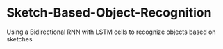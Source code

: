 # Sketch-Based-Object-Recognition
Using a Bidirectional RNN with LSTM cells to recognize objects based on sketches 
